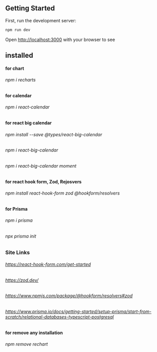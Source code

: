 ## Getting Started

First, run the development server:

```bash
npm run dev

```

Open [http://localhost:3000](http://localhost:3000) with your browser to see 


## installed 
#### for chart 
###### npm i recharts

#### for calendar
###### npm i react-calendar 

#### for react big calendar
###### npm install --save @types/react-big-calendar
###### npm i react-big-calendar
###### npm i react-big-calendar moment

#### for react hook form, Zod, Rejosvers
###### npm install react-hook-form zod @hookform/resolvers

#### for Prisma
###### npm i prisma   
###### npx prisma init

### Site Links
###### https://react-hook-form.com/get-started
###### https://zod.dev/
###### https://www.npmjs.com/package/@hookform/resolvers#zod
###### https://www.prisma.io/docs/getting-started/setup-prisma/start-from-scratch/relational-databases-typescript-postgresql

#### for remove any installation
###### npm remove rechart


